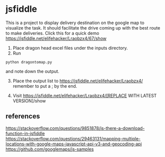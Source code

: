 # jsfiddle
This is a project to display delivery destination on the google map to visualize the task. It should facilitate the drive coming up with the best route to make deliveries. 
Click this for a quick demo https://jsfiddle.net/elifehacker/Lraobzx4/67/show

1. Place dragon head excel files under the inputs directory.
2. Run 
```
python dragontomap.py
```
and note down the output.

3. Place the output list to https://jsfiddle.net/elifehacker/Lraobzx4/ remember to put a ; by the end.

4. Visit https://jsfiddle.net/elifehacker/Lraobzx4/[REPLACE WITH LATEST VERSION]/show

## references
https://stackoverflow.com/questions/9851878/is-there-a-download-function-in-jsfiddle
https://stackoverflow.com/questions/29463131/mapping-multiple-locations-with-google-maps-javascript-api-v3-and-geocoding-api
https://github.com/googlemaps/js-samples
